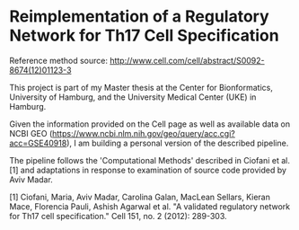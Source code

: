 # Reimplementation of a Regulatory Network for Th17 Cell Specification
Reference method source: http://www.cell.com/cell/abstract/S0092-8674(12)01123-3

This project is part of my Master thesis at the Center for Bionformatics, University of Hamburg, and the University Medical Center (UKE) in Hamburg.

Given the information provided on the Cell page as well as available data on NCBI GEO (https://www.ncbi.nlm.nih.gov/geo/query/acc.cgi?acc=GSE40918), I am building a personal version of the described pipeline.

The pipeline follows the 'Computational Methods' described in Ciofani et al. [1] and adaptations in response to examination of source code provided by Aviv Madar. 

[1] Ciofani, Maria, Aviv Madar, Carolina Galan, MacLean Sellars, Kieran Mace, Florencia Pauli, Ashish Agarwal et al. "A validated regulatory network for Th17 cell specification." Cell 151, no. 2 (2012): 289-303.
